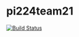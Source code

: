 # pi224team21
[![Build Status](http://127.0.0.1:49004/buildStatus/icon?job=kursovaya-team21&style=flat-square)](http://127.0.0.1:49004/job/kursovaya-team21/)
